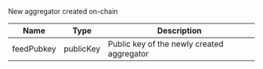 New aggregator created on-chain

| Name | Type | Description |
|--|--|--|
| feedPubkey | publicKey | Public key of the newly created aggregator |
